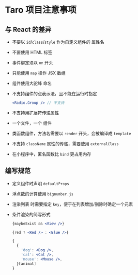 # Taro 项目注意事项

## 与 React 的差异

- 不要以 `id`/`class`/`style` 作为自定义组件的 属性名

- 不要使用 HTML 标签

- 事件绑定须以 `on` 开头

- 只能使用 `map` 操作 JSX 数组

- 组件使用大驼峰 命名

- 不支持组件的点表示法，且不能在运行时指定

  ```jsx
  <Radio.Group /> // 不支持
  ```

- 不支持用扩展符传递属性

- 一个文件，一个 组件

- 类函数组件，方法名需要以 `render` 开头，会被编译成 `template`

- 不支持 `className` 属性的传递，需要使用 `externalClass`

- 在小程序中，匿名函数比 `bind` 更占用内存

## 编写规范

- 定义组件时声明 `defaultProps`

- 浮点数的计算使用 `bignumber.js`

- 渲染列表 时需要指定 `key`，便于在列表增加/删除时确定一个元素

- 条件渲染的简写形式

  ```jsx
  {maybeExist && <View />}

  {red ? <Red /> : <Blue />}

  {
    {
      'dog': <Dog />,
      'cat': <Cat />,
      'mouse': <Mouse />,
    }[animal]
  }
  ```

